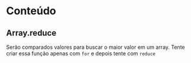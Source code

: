 # Conteúdo

## Array.reduce

Serão comparados valores para buscar o maior valor em um array. Tente criar essa função apenas com `for` e depois tente com `reduce`